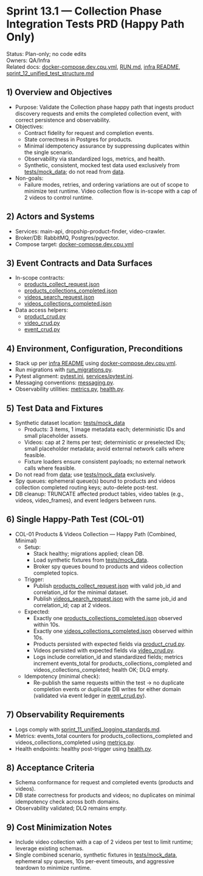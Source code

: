 # Sprint 13.1 — Collection Phase Integration Tests PRD (Happy Path Only)

Status: Plan-only; no code edits  
Owners: QA/Infra  
Related docs: [docker-compose.dev.cpu.yml](../../infra/pvm/docker-compose.dev.cpu.yml), [RUN.md](../../RUN.md), [infra README](../../infra/pvm/README.md), [sprint_12_unified_test_structure.md](./sprint_12_unified_test_structure.md)

## 1) Overview and Objectives
- Purpose: Validate the Collection phase happy path that ingests product discovery requests and emits the completed collection event, with correct persistence and observability.
- Objectives:
  - Contract fidelity for request and completion events.
  - State correctness in Postgres for products.
  - Minimal idempotency assurance by suppressing duplicates within the single scenario.
  - Observability via standardized logs, metrics, and health.
  - Synthetic, consistent, mocked test data used exclusively from [tests/mock_data](../../tests/mock_data); do not read from [data](../../data/).
- Non-goals:
  - Failure modes, retries, and ordering variations are out of scope to minimize test runtime. Video collection flow is in-scope with a cap of 2 videos to control runtime.

## 2) Actors and Systems
- Services: main-api, dropship-product-finder, video-crawler.
- Broker/DB: RabbitMQ, Postgres/pgvector.
- Compose target: [docker-compose.dev.cpu.yml](../../infra/pvm/docker-compose.dev.cpu.yml)

## 3) Event Contracts and Data Surfaces
- In-scope contracts:
  - [products_collect_request.json](../../libs/contracts/contracts/schemas/products_collect_request.json)
  - [products_collections_completed.json](../../libs/contracts/contracts/schemas/products_collections_completed.json)
  - [videos_search_request.json](../../libs/contracts/contracts/schemas/videos_search_request.json)
  - [videos_collections_completed.json](../../libs/contracts/contracts/schemas/videos_collections_completed.json)
- Data access helpers:
  - [product_crud.py](../../libs/common-py/common_py/crud/product_crud.py)
  - [video_crud.py](../../libs/common-py/common_py/crud/video_crud.py)
  - [event_crud.py](../../libs/common-py/common_py/crud/event_crud.py)

## 4) Environment, Configuration, Preconditions
- Stack up per [infra README](../../infra/pvm/README.md) using [docker-compose.dev.cpu.yml](../../infra/pvm/docker-compose.dev.cpu.yml).
- Run migrations with [run_migrations.py](../../scripts/run_migrations.py).
- Pytest alignment: [pytest.ini](../../pytest.ini), [services/pytest.ini](../../services/pytest.ini).
- Messaging conventions: [messaging.py](../../libs/common-py/common_py/messaging.py).
- Observability utilities: [metrics.py](../../libs/common-py/common_py/metrics.py), [health.py](../../libs/common-py/common_py/health.py).

## 5) Test Data and Fixtures
- Synthetic dataset location: [tests/mock_data](../../tests/mock_data)
  - Products: 3 items, 1 image metadata each; deterministic IDs and small placeholder assets.
  - Videos: cap at 2 items per test; deterministic or preselected IDs; small placeholder metadata; avoid external network calls where feasible.
  - Fixture loaders ensure consistent payloads; no external network calls where feasible.
- Do not read from [data](../../data/); use [tests/mock_data](../../tests/mock_data) exclusively.
- Spy queues: ephemeral queue(s) bound to products and videos collection completed routing keys; auto-delete post-test.
- DB cleanup: TRUNCATE affected product tables, video tables (e.g., videos, video_frames), and event ledgers between runs.

## 6) Single Happy-Path Test (COL-01)
- COL-01 Products & Videos Collection — Happy Path (Combined, Minimal)
  - Setup:
    - Stack healthy; migrations applied; clean DB.
    - Load synthetic fixtures from [tests/mock_data](../../tests/mock_data).
    - Broker spy queues bound to products and videos collection completed topics.
  - Trigger:
    - Publish [products_collect_request.json](../../libs/contracts/contracts/schemas/products_collect_request.json) with valid job_id and correlation_id for the minimal dataset.
    - Publish [videos_search_request.json](../../libs/contracts/contracts/schemas/videos_search_request.json) with the same job_id and correlation_id; cap at 2 videos.
  - Expected:
    - Exactly one [products_collections_completed.json](../../libs/contracts/contracts/schemas/products_collections_completed.json) observed within 10s.
    - Exactly one [videos_collections_completed.json](../../libs/contracts/contracts/schemas/videos_collections_completed.json) observed within 10s.
    - Products persisted with expected fields via [product_crud.py](../../libs/common-py/common_py/crud/product_crud.py).
    - Videos persisted with expected fields via [video_crud.py](../../libs/common-py/common_py/crud/video_crud.py).
    - Logs include correlation_id and standardized fields; metrics increment events_total for products_collections_completed and videos_collections_completed; health OK; DLQ empty.
  - Idempotency (minimal check):
    - Re-publish the same requests within the test → no duplicate completion events or duplicate DB writes for either domain (validated via event ledger in [event_crud.py](../../libs/common-py/common_py/crud/event_crud.py)).

## 7) Observability Requirements
- Logs comply with [sprint_11_unified_logging_standards.md](./sprint_11_unified_logging_standards.md).
- Metrics: events_total counters for products_collections_completed and videos_collections_completed using [metrics.py](../../libs/common-py/common_py/metrics.py).
- Health endpoints: healthy post-trigger using [health.py](../../libs/common-py/common_py/health.py).

## 8) Acceptance Criteria
- Schema conformance for request and completed events (products and videos).
- DB state correctness for products and videos; no duplicates on minimal idempotency check across both domains.
- Observability validated; DLQ remains empty.

## 9) Cost Minimization Notes
- Include video collection with a cap of 2 videos per test to limit runtime; leverage existing schemas.
- Single combined scenario, synthetic fixtures in [tests/mock_data](../../tests/mock_data), ephemeral spy queues, 10s per-event timeouts, and aggressive teardown to minimize runtime.